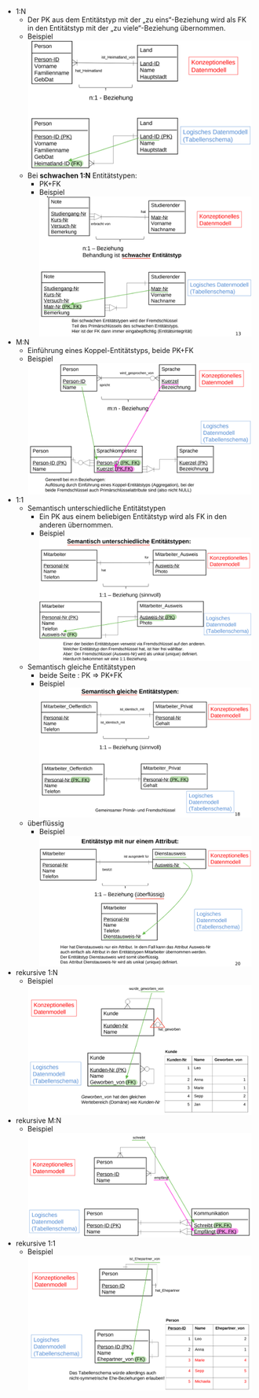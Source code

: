 - 1:N
	- Der PK aus dem Entitätstyp mit der „zu eins“-Beziehung wird als FK in den Entitätstyp mit der „zu viele“-Beziehung übernommen.
	- Beispiel ![|450](https://raw.githubusercontent.com/ICH-BIN-HXM/images/main/pictures_Obsidian/Datenbanken_Trafo_Konz-Log_1vsN.png) 
	- Bei **schwachen 1:N** Entitätstypen:
		- PK+FK
		- Beispiel ![|450](https://raw.githubusercontent.com/ICH-BIN-HXM/images/main/pictures_Obsidian/Datenbanken_Trafo_Konz-Log_1vsN_schwach.png) 
- M:N
	- Einführung eines Koppel-Entitätstyps, beide PK+FK 
	- Beispiel ![|550](https://raw.githubusercontent.com/ICH-BIN-HXM/images/main/pictures_Obsidian/Datenbanken_Trafo_Konz-Log_MvsN.png) 
- 1:1
	- Semantisch unterschiedliche Entitätstypen
		- Ein PK aus einem beliebigen Entitätstyp wird als FK in den anderen übernommen.
		- Beispiel ![|500](https://raw.githubusercontent.com/ICH-BIN-HXM/images/main/pictures_Obsidian/Datenbanken_Trafo_Konz-Log_1vs1_semantisch_unterschiedlich.png) 
	- Semantisch gleiche Entitätstypen 
		- beide Seite : PK $\Rightarrow$ PK+FK 
		- Beispiel ![|500](https://raw.githubusercontent.com/ICH-BIN-HXM/images/main/pictures_Obsidian/Datenbanken_Trafo_Konz-Log_1vs1_semantisch_gleich.png.png) 
	- überflüssig 
		- Beispiel ![|500](https://raw.githubusercontent.com/ICH-BIN-HXM/images/main/pictures_Obsidian/Datenbanken_Trafo_Konz-Log_1vs1_%C3%BCberfl%C3%BCssig.png.png) 
- rekursive 1:N 
	- Beispiel ![|525](https://raw.githubusercontent.com/ICH-BIN-HXM/images/main/pictures_Obsidian/Datenbanken_Trafo_Konz-Log_1vsN_rekursiv.png.png) 
- rekursive M:N 
	- Beispiel ![|500](https://raw.githubusercontent.com/ICH-BIN-HXM/images/main/pictures_Obsidian/Datenbanken_Trafo_Konz-Log_MvsN_rekursiv.png.png)
- rekursive 1:1 
	- Beispiel ![|500](https://raw.githubusercontent.com/ICH-BIN-HXM/images/main/pictures_Obsidian/Datenbanken_Trafo_Konz-Log_1vs1_rekursiv.png.png)
